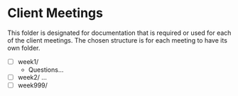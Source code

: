 # Client Meetings
This folder is designated for documentation that is required or used for each of the client meetings. The chosen structure is for each meeting to have its own folder.

- [ ] week1/
  - Questions...
- [ ] week2/
...
- [ ] week999/
